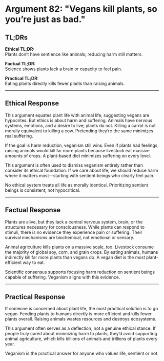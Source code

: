 <!-- type: Logical -->

# Argument 82: "Vegans kill plants, so you’re just as bad."

## TL;DRs

**Ethical TL;DR:**  
Plants don’t have sentience like animals; reducing harm still matters.

**Factual TL;DR:**  
Science shows plants lack a brain or capacity to feel pain.

**Practical TL;DR:**  
Eating plants directly kills fewer plants than raising animals.

---

## Ethical Response

This argument equates plant life with animal life, suggesting vegans are hypocrites. But ethics is about harm and suffering. Animals have nervous systems, emotions, and a desire to live; plants do not. Killing a carrot is not morally equivalent to killing a cow. Pretending they’re the same minimizes real suffering.

If the goal is harm reduction, veganism still wins. Even if plants had feelings, raising animals would kill far more plants because livestock eat massive amounts of crops. A plant-based diet minimizes suffering on every level.

This argument is often used to dismiss veganism entirely rather than consider its ethical foundation. If we care about life, we should reduce harm where it matters most—starting with sentient beings who clearly feel pain.

No ethical system treats all life as morally identical. Prioritizing sentient beings is consistent, not hypocritical.

---

## Factual Response

Plants are alive, but they lack a central nervous system, brain, or the structures necessary for consciousness. While plants can respond to stimuli, there is no evidence they experience pain or suffering. Their survival mechanisms are biochemical, not emotional or sensory.

Animal agriculture kills plants on a massive scale, too. Livestock consume the majority of global soy, corn, and grain crops. By eating animals, humans indirectly kill far more plants than vegans do. A vegan diet is the most plant-efficient way to eat.

Scientific consensus supports focusing harm reduction on sentient beings capable of suffering. Veganism aligns with this evidence.

---

## Practical Response

If someone is concerned about plant life, the most practical solution is to go vegan. Feeding plants to humans directly is more efficient and kills fewer plants overall. Raising animals wastes resources and destroys ecosystems.

This argument often serves as a deflection, not a genuine ethical stance. If people truly cared about minimizing harm to plants, they’d avoid supporting animal agriculture, which kills billions of animals and trillions of plants every year.

Veganism is the practical answer for anyone who values life, sentient or not.
